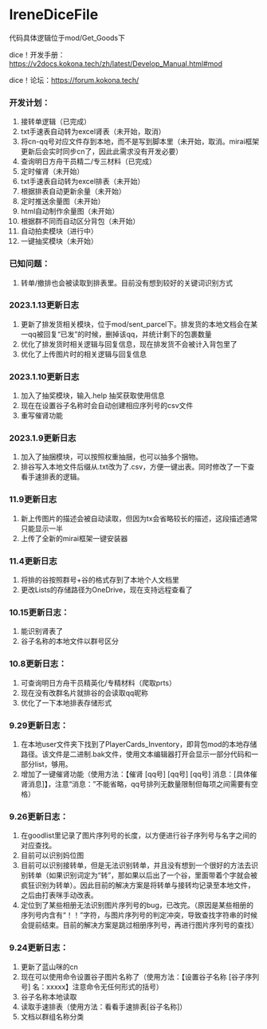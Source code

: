 # IreneDiceFile

代码具体逻辑位于mod/Get_Goods下

dice！开发手册：https://v2docs.kokona.tech/zh/latest/Develop_Manual.html#mod

dice！论坛：https://forum.kokona.tech/

### 开发计划：
1. 接转单逻辑（已完成）
2. txt手速表自动转为excel肾表（未开始，取消）
3. 将cn-qq号对应文件存到本地，而不是写到脚本里（未开始，取消。mirai框架更新后会实时同步cn了，因此此需求没有开发必要）
4. 查询明日方舟干员精二/专三材料（已完成）
5. 定时催肾（未开始）
6. txt手速表自动转为excel排表（未开始）
7. 根据排表自动更新余量（未开始）
8. 定时推送余量图（未开始）
9. html自动制作余量图（未开始）
10. 根据群不同而自动区分背包（未开始）
11. 自动拍卖模块（进行中）
12. 一键抽奖模块（未开始）

### 已知问题：
1. 转单/撤排也会被读取到排表里。目前没有想到较好的关键词识别方式

### 2023.1.13更新日志
1. 更新了排发货相关模块，位于mod/sent_parcel下。排发货的本地文档会在某一qq被回复“已发”的时候，删掉该qq，并统计剩下的包裹数量
2. 优化了排发货时相关逻辑与回复信息，现在排发货不会被计入背包里了
3. 优化了上传图片时的相关逻辑与回复信息

### 2023.1.10更新日志
1. 加入了抽奖模块，输入.help 抽奖获取使用信息
2. 现在在设置谷子名称时会自动创建相应序列号的csv文件
3. 重写催肾功能

### 2023.1.9更新日志
1. 加入了抽捆模块，可以按照权重抽捆，也可以抽多个捆物。
2. 排谷写入本地文件后缀从.txt改为了.csv，方便一键出表。同时修改了一下查看手速排表的逻辑。

### 11.9更新日志
1. 新上传图片的描述会被自动读取，但因为tx会省略较长的描述，这段描述通常只能显示一半
2. 上传了全新的mirai框架一键安装器

### 11.4更新日志
1. 将排的谷按照群号+谷的格式存到了本地个人文档里
2. 更改Lists的存储路径为OneDrive，现在支持远程查看了

### 10.15更新日志：
1. 能识别肾表了
2. 谷子名称的本地文件以群号区分

### 10.8更新日志：
1. 可查询明日方舟干员精英化/专精材料（爬取prts）
2. 现在没有改群名片就排谷的会读取qq昵称
3. 优化了一下本地排表存储形式

### 9.29更新日志：
1. 在本地user文件夹下找到了PlayerCards_Inventory，即背包mod的本地存储路径。该文件是二进制.bak文件，使用文本编辑器打开会显示一部分代码和一部分list，够用。
2. 增加了一键催肾功能（使用方法：【催肾 [qq号] [qq号] [qq号] 消息：[具体催肾消息]】，注意“消息：”不能省略，qq号排列无数量限制但每项之间需要有空格）

### 9.26更新日志：
1. 在goodlist里记录了图片序列号的长度，以方便进行谷子序列号与名字之间的对应查找。
2. 目前可以识别妈位图
3. 目前可以识别接转单，但是无法识别转单，并且没有想到一个很好的方法去识别转单（如果识别词定为“转”，那如果以后出了一个谷，里面带着个字就会被疯狂识别为转单）。因此目前的解决方案是将转单与接转均记录至本地文件，之后由打表咪手动改表。
4. 定位到了某些相册无法识别图片序列号的bug，已改完。（原因是某些相册的序列号内含有“！！”字符，与图片序列号的判定冲突，导致查找字符串的时候会提前结束。目前的解决方案是跳过相册序列号，再进行图片序列号的查找）

### 9.24更新日志：
1. 更新了蓝山咪的cn
2. 现在可以使用命令设置谷子图片名称了（使用方法：【设置谷子名称 [谷子序列号] 名：xxxxx】注意命令无任何形式的括号）
3. 谷子名称本地读取
4. 读取手速排表（使用方法：看看手速排表[谷子名称]）
5. 文档以群组名称分类